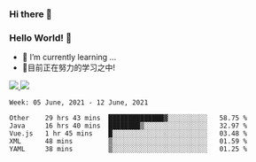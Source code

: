 ### Hi there 👋
### Hello World! 🙌

- 🌱 I’m currently learning ...
- 📖目前正在努力的学习之中!

<a href="https://github.com/anuraghazra/github-readme-stats">
  <img src="https://github-readme-stats.vercel.app/api?username=keyboardWithDream&show_icons=true&repo=github-readme-stats" />
</a>
<a href="https://github.com/anuraghazra/convoychat">
  <img src="https://github-readme-stats.vercel.app/api/top-langs/?username=keyboardWithDream&layout=compact&repo=convoychat" />
</a>



<!--START_SECTION:waka-->
```text
Week: 05 June, 2021 - 12 June, 2021

Other    29 hrs 43 mins  ██████████████▓░░░░░░░░░░   58.75 % 
Java     16 hrs 40 mins  ████████▒░░░░░░░░░░░░░░░░   32.97 % 
Vue.js   1 hr 45 mins    █░░░░░░░░░░░░░░░░░░░░░░░░   03.48 % 
XML      48 mins         ▒░░░░░░░░░░░░░░░░░░░░░░░░   01.59 % 
YAML     38 mins         ▒░░░░░░░░░░░░░░░░░░░░░░░░   01.25 % 
```
<!--END_SECTION:waka-->

